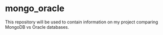 # mongo_oracle
This repository will be used to contain information on my project comparing MongoDB vs Oracle databases.
